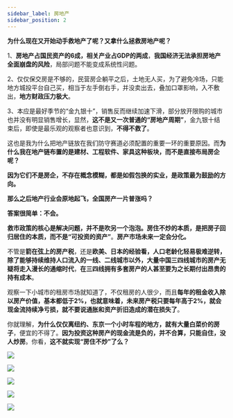 ```yaml
---
sidebar_label: 房地产
sidebar_position: 2
---
```




**为什么现在又开始动手救地产了呢？又拿什么拯救房地产呢？**

1、**房地产占国民资产的6成，相关产业占GDP的两成**，**我国经济无法承担房地产全面崩盘的风险**，局部问题不能变成系统性问题。

2、仅仅保交房是不够的，民营房企躺平之后，土地无人买，为了避免冷场，只能地方城投平台自己买，相当于左手倒右手，并没卖出去，叠加口罩影响，入不敷出，**地方财政压力极大**。

3、本应是最好季节的“金九银十”，销售反而继续加速下滑，部分放开限购的城市也并没有明显销售增长，显然，**这不是又一次普通的“房地产周期”**，金九银十结束后，即使是最乐观的观察者也意识到，**不得不救了**。

这也是我为什么把地产链放在我们防守赛道必须配置的重要一环的重要原因。而**为什么我在地产链布置的是建材、工程软件、家具这种板块，而不是直接布局房企呢？**

**因为它们不是房企，不存在概念模糊，都是如假包换的实业，是政策最为鼓励的方向。**

**那么之后地产行业会原地起飞，全国房产一片普涨吗？**

**答案很简单：不会。**

**救市政策的核心是解决问题，并不是吹另一个泡泡。房住不炒的本质，是把房子回归居住的本质，而不是“可投资的资产”**。**房产市场未来一定会分化。**

不管是**箭在弦上的房产税**，还是**欧美、日本的经验看，人口老龄化轻易极难逆转，除了能够持续维持人口流入的一线、二线城市以外，大量中国三四线城市的房产无疑将走入漫长的通缩时代**，**在三四线拥有多套房产的人甚至要为之长期付出昂贵的持有成本**。

观察一下小城市的租房市场就知道了，不仅租房的人很少，而且**每年的租金收入除以房产价值，基本都低于2%，也就意味着，未来房产税只要每年高于2%，就会现金流持续净亏损，就不要说通胀和资产折旧造成的潜在损失了**。

你就理解，**为什么仅仅离纽约、东京一个小时车程的地方，就有大量白菜价的房子**，便宜的不得了。**因为投资这种房产的现金流是负的，并不合算，只能自住，没人炒房**。你看，**这不就实现“房住不炒”了么？**

![](https://img.arctee.cn/one/202211271806692.png)

![](https://img.arctee.cn/one/202211271806666.png)

![](https://img.arctee.cn/one/202211271807842.png)

![](https://img.arctee.cn/one/202211271807236.png)

![](https://img.arctee.cn/one/202211271937388.png)